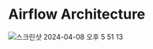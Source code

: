 # Airflow Architecture
![스크린샷 2024-04-08 오후 5 51 13](https://github.com/JuseoKo/AI_Airflow/assets/86934007/4742daed-2486-427d-8ad2-a4015896ee46)
